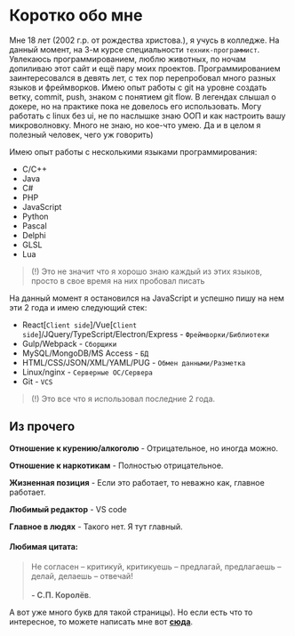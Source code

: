 # Коротко обо мне
Мне 18 лет (2002 г.р. от рождества христова.), я учусь в колледже. На данный момент, на 3-м курсе специальности `техник-программист`. Увлекаюсь программированием, люблю животных, по ночам допиливаю этот сайт и ещё пару моих проектов. Программированием заинтересовался в девять лет, с тех пор перепробовал много разных языков и фреймворков. Имею опыт работы с git на уровне создать ветку, commit, push, знаком с понятием git flow. В легендах слышал о докере, но на практике пока не довелось его использовать. Могу работать с linux без ui, не по наслышке знаю ООП и как настроить вашу микроволновку. Много не знаю, но кое-что умею. Да и в целом я полезный человек, чего уж говорить)

Имею опыт работы с несколькими языками программирования:
* C/C++
* Java
* C#
* PHP
* JavaScript
* Python
* Pascal
* Delphi
* GLSL
* Lua

> (!) Это не значит что я хорошо знаю каждый из этих языков, просто в свое время на них пробовал писать

На данный момент я остановился на JavaScript и успешно пишу на нем эти 2 года и имею следующий стек:
* React[`Client side`]/Vue[`Client side`]/JQuery/TypeScript/Electron/Express - `Фреймворки/Библиотеки`
* Gulp/Webpack - `Сборщики`
* MySQL/MongoDB/MS Access - `БД`
* HTML/CSS/JSON/XML/YAML/PUG - `Обмен данными/Разметка`
* Linux/nginx - `Серверные ОС/Сервера`
* Git - `VCS`

> (!) Это все что я использовал последние 2 года.

## Из прочего

**Отношение к курению/алкоголю** - Отрицательное, но иногда можно.

**Отношение к наркотикам** - Полностью отрицательное.

**Жизненная позиция** - Если это работает, то неважно как, главное работает.

**Любимый редактор** - VS code

**Главное в людях** - Такого нет. Я тут главный.

#### Любимая цитата:
> Не согласен – критикуй, критикуешь – предлагай, предлагаешь – делай, делаешь – отвечай! <br><br> **- С.П. Королёв**.

А вот уже много букв для такой страницы). Но если есть что то интересное, то можете написать мне вот [**сюда**](mailto:astecom@mailru).